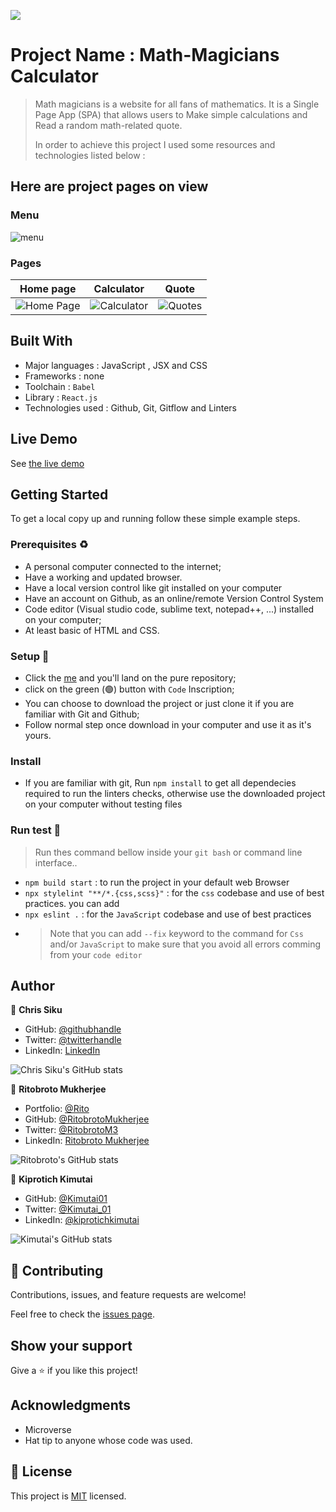![](https://img.shields.io/badge/Microverse-blueviolet)

# Project Name :  Math-Magicians Calculator

> Math magicians is a website for all fans of mathematics. It is a Single Page App (SPA) that allows users to Make simple calculations and Read a random math-related quote.
>
>
> In order to achieve this project I used some resources and technologies listed below :

 ## Here are project pages on view 
 ### Menu
![menu](https://user-images.githubusercontent.com/101924220/177535048-b1415dd3-c48c-4e6c-8665-0e4f6dbe6256.PNG)
### Pages
 
| Home page  | Calculator | Quote
| --------------------------------------------------------------------------------------------------------------------------------------------------------------------- | --------------------------------------------------------------------------------------------------------------------------------------------------------------------- | --------------------------------------------------------------------------------------------------------------------------------------------------------------------- | 
| <img alt="Home Page" src="https://user-images.githubusercontent.com/101924220/177527050-27599c40-2fdd-49cd-a87c-1a121fabf805.PNG"> | <img  alt="Calculator" src="https://user-images.githubusercontent.com/101924220/177527037-daaf5b11-1351-442d-b51a-4cc162601f0b.PNG"> | <img  alt="Quotes" src="https://user-images.githubusercontent.com/101924220/177527060-4b978ebb-b8af-44df-8ffd-f9f51376444f.PNG">

## Built With

- Major languages : JavaScript , JSX and CSS
- Frameworks : none
- Toolchain : `Babel`
- Library : `React.js`
- Technologies used : Github, Git, Gitflow and Linters

## Live Demo
See  [the live demo](https://chriscacl.netlify.app/)

<!-- Click [Here](https://chrissiku.github.io/capstone_project_two/dist
) To open the live demo -->

## Getting Started

To get a local copy up and running follow these simple example steps.

### Prerequisites ♻️

- A personal computer connected to the internet;
- Have a working and updated browser.
- Have a local version control like git installed on your computer
- Have an account on Github, as an online/remote Version Control System
- Code editor (Visual studio code, sublime text, notepad++, ...) installed on your computer;
- At least basic of HTML and CSS.

### Setup 🎰

- Click the [me](https://github.com/Chrissiku/Math-magicians) and you'll land on the pure repository;
- click on the green (🟢) button with `Code` Inscription;
- You can choose to download the project or just clone it if you are familiar with Git and Github;
- Follow normal step once download in your computer and use it as it's yours.

### Install

- If you are familiar with git, Run `npm install` to get all dependecies required to run the linters checks, otherwise use the downloaded project on your computer without testing files

### Run test 🧪

> Run thes command bellow inside your `git bash` or command line interface..

- `npm build start` : to run the project in your default web Browser
- `npx stylelint "**/*.{css,scss}"` : for the `css` codebase and use of best practices. you can add
- `npx eslint .` : for the `JavaScript` codebase and use of best practices
- > Note that you can add `--fix` keyword to the command for `Css` and/or `JavaScript` to make sure that you avoid all errors comming from your `code editor`

## Author

👤 **Chris Siku**

- GitHub: [@githubhandle](https://github.com/Chrissiku)
- Twitter: [@twitterhandle](https://twitter.com/christian_siku)
- LinkedIn: [LinkedIn](https://www.linkedin.com/in/chris-siku-4bb53b232/)

![Chris Siku's GitHub stats](https://github-readme-stats.vercel.app/api?username=Chrissiku&count_private=true&theme=dark&show_icons=true)


👤 **Ritobroto Mukherjee**

- Portfolio: [@Rito](https://ritobrotomukherjee.github.io/Work-Portfolio/)
- GitHub: [@RitobrotoMukherjee](https://github.com/RitobrotoMukherjee)
- Twitter: [@RitobrotoM3](https://twitter.com/RitobrotoM3)
- LinkedIn: [Ritobroto Mukherjee](https://www.linkedin.com/in/ritobroto-mukherjee-519148ba/)

![Ritobroto's GitHub stats](https://github-readme-stats.vercel.app/api?username=RitobrotoMukherjee&count_private=true&theme=dark&show_icons=true)

👤 **Kiprotich Kimutai**

- GitHub: [@Kimutai01](https://github.com/Kimutai01)
- Twitter: [@Kimutai_01](https://twitter.com/Kimutai_01?s=09)
- LinkedIn: [@kiprotichkimutai](https://www.linkedin.com/m/in/kimutai-kiprotich-1b5045216)


![Kimutai's GitHub stats](https://github-readme-stats.vercel.app/api?username=Kimutai01&count_private=true&theme=dark&show_icons=true)



## 🤝 Contributing

Contributions, issues, and feature requests are welcome!

Feel free to check the [issues page](../../issues/).

## Show your support

Give a ⭐️ if you like this project!

## Acknowledgments

- Microverse
- Hat tip to anyone whose code was used.

## 📝 License

This project is [MIT](./MIT.md) licensed.
